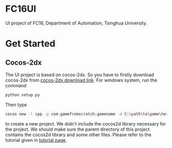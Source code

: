 # FC16UI
UI project of FC16, Department of Automation, Tsinghua University.

# Get Started
## Cocos-2dx
The UI project is based on cocos-2dx. So you have to firstly download cocos-2dx from <a href="https://cocos2d-x.org/filedown/cocos2d-x-3.17.1" target="_blank">cocos-2dx download link</a>. For windows system, run the command  
```bash
python setup.py
```
Then type 
```bash
cocos new -l cpp -p com.gamefromscratch.gamename -d C:\path\to\game\here gamename
```
to create a new project.
We didn't include the cocos2d library necessary for the project. We should make sure the parent directory of this project contains the cocos2d library and some other files. Please refer to the tutorial given in <a href="https://www.gamefromscratch.com/page/cocos2d-x-CPP-Game-Programming-Tutorial-Series.aspx" target="_blank">tutorial page</a>. 

